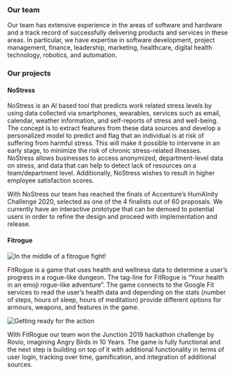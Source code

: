 ### Our team

Our team has extensive experience in the areas of software and hardware and a track record of
successfully delivering products and services in these areas. In particular, we have expertise in
software development, project management, finance, leadership, marketing, healthcare, digital
health technology, robotics, and automation.

### Our projects

#### NoStress

NoStress is an AI based tool that predicts work related stress levels by using data collected via smartphones, wearables, services such as email, calendar, weather information, and self-reports of stress and well-being. The concept is to extract features from these data sources and develop a personalized model to predict and flag that an individual is at risk of suffering from harmful stress. This will make it possible to intervene in an early stage, to minimize the risk of chronic stress-related illnesses. NoStress allows businesses to access anonymized, department-level data on stress, and data that can help to detect lack of resources on a team/department level. Additionally, NoStress wishes to result in higher employee satisfaction scores. 

With NoStress our team has reached the finals of Accenture’s HumAInity Challenge 2020, selected as one of the 4 finalists out of 60 proposals. We currently have an interactive prototype that can be demoed to potential users in order to refine the design and proceed with implementation and release. 

#### Fitrogue

![In the middle of a fitrogue fight!](/assets/fitrogue2.jpg)

FitRogue is a game that uses health and wellness data to determine a user’s progress in a rogue-like dungeon. The tag-line for FitRogue is “Your health in an emoji rogue-like adventure”. The game connects to the Google Fit services to read the user’s health data and depending on the stats (number of steps, hours of sleep, hours of meditation) provide different options for armours, weapons, and features in the game.

![Getting ready for the action](/assets/fitrogue1.jpg)

With FitRogue our team won the Junction 2019 hackathon challenge by Rovio, imagining Angry Birds in 10 Years. The game is fully functional and the next step is building on top of it with additional functionality in terms of user login, tracking over time, gamification, and integration of additional sources. 
